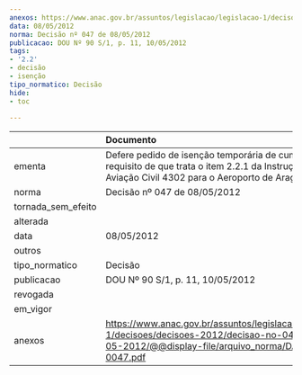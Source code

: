 ```yaml
---
anexos: https://www.anac.gov.br/assuntos/legislacao/legislacao-1/decisoes/decisoes-2012/decisao-no-047-de-08-05-2012/@@display-file/arquivo_norma/DA2012-0047.pdf
data: 08/05/2012
norma: Decisão nº 047 de 08/05/2012
publicacao: DOU Nº 90 S/1, p. 11, 10/05/2012
tags:
- '2.2'
- decisão
- isenção
tipo_normatico: Decisão
hide: 
- toc 
 
---
```


|                    | Documento                                                                                                                                                      |
|:-------------------|:---------------------------------------------------------------------------------------------------------------------------------------------------------------|
| ementa             | Defere pedido de isenção temporária de cumprimento do requisito de que trata o item 2.2.1 da Instrução de Aviação Civil 4302 para o Aeroporto de Araguaína/TO. |
| norma              | Decisão nº 047 de 08/05/2012                                                                                                                                   |
| tornada_sem_efeito |                                                                                                                                                                |
| alterada           |                                                                                                                                                                |
| data               | 08/05/2012                                                                                                                                                     |
| outros             |                                                                                                                                                                |
| tipo_normatico     | Decisão                                                                                                                                                        |
| publicacao         | DOU Nº 90 S/1, p. 11, 10/05/2012                                                                                                                               |
| revogada           |                                                                                                                                                                |
| em_vigor           |                                                                                                                                                                |
| anexos             | https://www.anac.gov.br/assuntos/legislacao/legislacao-1/decisoes/decisoes-2012/decisao-no-047-de-08-05-2012/@@display-file/arquivo_norma/DA2012-0047.pdf      |